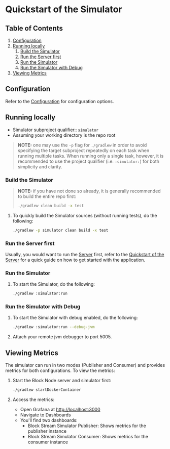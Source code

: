 # Quickstart of the Simulator

## Table of Contents

1. [Configuration](#configuration)
2. [Running locally](#running-locally)
   1. [Build the Simulator](#build-the-simulator)
   2. [Run the Server first](#run-the-server-first)
   3. [Run the Simulator](#run-the-simulator)
   4. [Run the Simulator with Debug](#run-the-simulator-with-debug)
3. [Viewing Metrics](#viewing-metrics)

## Configuration

Refer to the [Configuration](configuration.md) for configuration options.

## Running locally

- Simulator subproject qualifier:`:simulator`
- Assuming your working directory is the repo root

> **NOTE:** one may use the `-p` flag for `./gradlew` in order to avoid
> specifying the target subproject repeatedly on each task when running
> multiple tasks. When running only a single task, however, it is
> recommended to use the project qualifier (i.e. `:simulator:`) for
> both simplicity and clarity.

### Build the Simulator

> **NOTE:** if you have not done so already, it is
> generally recommended to build the entire repo first:
>
> ```bash
> ./gradlew clean build -x test
> ```

1. To quickly build the Simulator sources (without running tests), do the following:

   ```bash
   ./gradlew -p simulator clean build -x test
   ```

### Run the Server first

Usually, you would want to run the [Server](../block-node/README.md) first, refer to the
[Quickstart of the Server](../block-node/quickstart.md) for a quick guide on how to
get started with the application.

### Run the Simulator

1. To start the Simulator, do the following:

   ```bash
   ./gradlew :simulator:run
   ```

### Run the Simulator with Debug

1. To start the Simulator with debug enabled, do the following:

   ```bash
   ./gradlew :simulator:run --debug-jvm
   ```
2. Attach your remote jvm debugger to port 5005.

## Viewing Metrics

The simulator can run in two modes (Publisher and Consumer) and provides metrics for both configurations. To view the metrics:

1. Start the Block Node server and simulator first:

   ```bash
   ./gradlew startDockerContainer
   ```
2. Access the metrics:
   - Open Grafana at [http://localhost:3000](http://localhost:3000)
   - Navigate to Dashboards
   - You'll find two dashboards:
     - Block Stream Simulator Publisher: Shows metrics for the publisher instance
     - Block Stream Simulator Consumer: Shows metrics for the consumer instance

